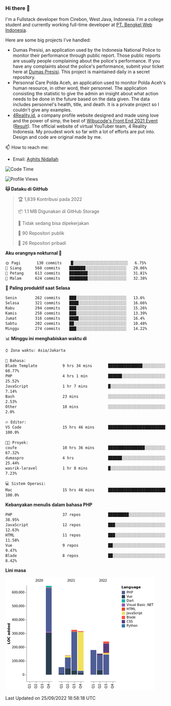 ### Hi there 👋
I'm a Fullstack developer from Cirebon, West Java, Indonesia. I'm a college student and currently working full-time developer at [PT. Bengkel Web Indonesia](https://github.com/PT-Bengkel-Web-Indonesia).

Here are some big projects I've handled:
- Dumas Presisi, an application used by the Indonesia National Police to monitor their performance through public report. Those public reports are usually people complaining about the police's performance. If you have any complaints about the police's performance, submit your ticket here at [Dumas Presisi](https://dumaspresisi.polri.go.id/dumaspro). This project is maintained daily in a secret repository.
- Personnal Care Polda Aceh, an application used to monitor Polda Aceh's human resource, in other word, their personnel. The application consisting the statistic to give the admin an insight about what action needs to be done in the future based on the data given. The data includes personnel's health, title, and death. It is a private project so I couldn't give any examples.
- [4Reality.id](https://4reality.id), a company profile website designed and made using love and the power of simp, the best of [Wibucode's Front End 2021 Event](https://github.com/wibucode02/submision-event-frontend-2021) ([Result](https://github.com/wibucode02/top-5-pemenang-event-front-end-wibucode-2021)). The official website of virtual YouTuber team, 4 Reality Indonesia. My proudest work so far with a lot of efforts are put into. Design and code are original made by me.

📫 How to reach me:
- Email: [Aghits Nidallah](mailto:yourlovelydev@gmail.com)

<!--START_SECTION:waka-->
![Code Time](http://img.shields.io/badge/Code%20Time-1%2C707%20hrs%2031%20mins-blue)

![Profile Views](http://img.shields.io/badge/Profil%20dilihat-2-blue)

**🐱 Dataku di GitHub** 

> 🏆 1,839 Kontribusi pada 2022
 > 
> 📦 1.1 MB Digunakan di GitHub Storage 
 > 
> 🚫 Tidak sedang bisa dipekerjakan
 > 
> 📜 90 Repositori publik 
 > 
> 🔑 26 Repositori pribadi  
 > 
**Aku orangnya nokturnal 🦉** 

```text
🌞 Pagi       130 commits    █░░░░░░░░░░░░░░░░░░░░░░░░   6.75% 
🌆 Siang      560 commits    ███████░░░░░░░░░░░░░░░░░░   29.06% 
🌃 Petang     613 commits    ████████░░░░░░░░░░░░░░░░░   31.81% 
🌙 Malam      624 commits    ████████░░░░░░░░░░░░░░░░░   32.38%

```
📅 **Paling produktif saat Selasa** 

```text
Senin        262 commits    ███░░░░░░░░░░░░░░░░░░░░░░   13.6% 
Selasa       321 commits    ████░░░░░░░░░░░░░░░░░░░░░   16.66% 
Rabu         294 commits    ███░░░░░░░░░░░░░░░░░░░░░░   15.26% 
Kamis        258 commits    ███░░░░░░░░░░░░░░░░░░░░░░   13.39% 
Jumat        316 commits    ████░░░░░░░░░░░░░░░░░░░░░   16.4% 
Sabtu        202 commits    ██░░░░░░░░░░░░░░░░░░░░░░░   10.48% 
Minggu       274 commits    ███░░░░░░░░░░░░░░░░░░░░░░   14.22%

```


📊 **Minggu ini menghabiskan waktu di** 

```text
⌚︎ Zona waktu: Asia/Jakarta

💬 Bahasa: 
Blade Template           9 hrs 34 mins       ███████████████░░░░░░░░░░   60.77% 
PHP                      4 hrs 1 min         ██████░░░░░░░░░░░░░░░░░░░   25.52% 
JavaScript               1 hr 7 mins         █░░░░░░░░░░░░░░░░░░░░░░░░   7.14% 
Bash                     23 mins             ░░░░░░░░░░░░░░░░░░░░░░░░░   2.53% 
Other                    18 mins             ░░░░░░░░░░░░░░░░░░░░░░░░░   2.0%

🔥 Editor: 
VS Code                  15 hrs 46 mins      █████████████████████████   100.0%

🐱‍💻 Proyek: 
coufe                    10 hrs 36 mins      ████████████████░░░░░░░░░   67.32% 
dumaspro                 4 hrs               ██████░░░░░░░░░░░░░░░░░░░   25.44% 
wasrik-laravel           1 hr 8 mins         █░░░░░░░░░░░░░░░░░░░░░░░░   7.23%

💻 Sistem Operasi: 
Mac                      15 hrs 46 mins      █████████████████████████   100.0%

```

**Kebanyakan menulis dalam bahasa PHP** 

```text
PHP                      37 repos            █████████░░░░░░░░░░░░░░░░   38.95% 
JavaScript               12 repos            ███░░░░░░░░░░░░░░░░░░░░░░   12.63% 
HTML                     11 repos            ███░░░░░░░░░░░░░░░░░░░░░░   11.58% 
Vue                      9 repos             ██░░░░░░░░░░░░░░░░░░░░░░░   9.47% 
Blade                    8 repos             ██░░░░░░░░░░░░░░░░░░░░░░░   8.42%

```


**Lini masa**

![Chart not found](https://raw.githubusercontent.com/NikarashiHatsu/NikarashiHatsu/master/charts/bar_graph.png) 


 Last Updated on 25/09/2022 18:58:18 UTC
<!--END_SECTION:waka-->
